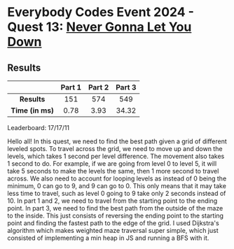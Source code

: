 # Everybody Codes Event 2024 - Quest 13: [Never Gonna Let You Down](https://everybody.codes/event/2024/quests/13)

## Results
| | **Part 1** | **Part 2** | **Part 3** |
|:--:|:---:|:---:|:---:|
| **Results** | 151 | 574 | 549 |
| **Time (in ms)** | 0.78 | 3.93 | 34.32 |

Leaderboard: 17/17/11

Hello all! In this quest, we need to find the best path given a grid of different leveled spots. To travel across the grid, we need to move up and down the levels, which takes 1 second per level difference. The movement also takes 1 second to do. For example, if we are going from level 0 to level 5, it will take 5 seconds to make the levels the same, then 1 more second to travel across. We also need to account for looping levels as instead of 0 being the minimum, 0 can go to 9, and 9 can go to 0. This only means that it may take less time to travel, such as level 0 going to 9 take only 2 seconds instead of 10. In part 1 and 2, we need to travel from the starting point to the ending point. In part 3, we need to find the best path from the outside of the maze to the inside. This just consists of reversing the ending point to the starting point and finding the fastest path to the edge of the grid. I used Dijkstra's algorithm which makes weighted maze traversal super simple, which just consisted of implementing a min heap in JS and running a BFS with it.